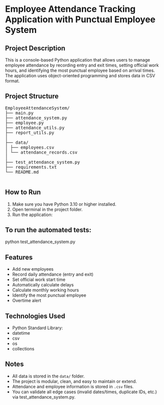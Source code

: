# Employee Attendance Tracking Application with Punctual Employee System

## Project Description
This is a console-based Python application that allows users to manage employee attendance by recording entry and exit times, setting official work hours, and identifying the most punctual employee based on arrival times. The application uses object-oriented programming and stores data in CSV format.

## Project Structure

<pre>
EmployeeAttendanceSystem/
├── main.py
├── attendance_system.py
├── employee.py
├── attendance_utils.py
├── report_utils.py
│
├── data/
│ ├── employees.csv
│ └── attendance_records.csv
│
├── test_attendance_system.py
├── requirements.txt
└── README.md
 </pre>











## How to Run

1. Make sure you have Python 3.10 or higher installed.
2. Open terminal in the project folder.
3. Run the application:


## To run the automated tests:

python test_attendance_system.py



## Features

- Add new employees
- Record daily attendance (entry and exit)
- Set official work start time
- Automatically calculate delays
- Calculate monthly working hours
- Identify the most punctual employee
- Overtime alert


## Technologies Used

- Python Standard Library:
- datetime
- csv
- os
- collections

## Notes

- All data is stored in the `data/` folder.
- The project is modular, clean, and easy to maintain or extend.
- Attendance and employee information is stored in `.csv` files.
- You can validate all edge cases (invalid dates/times, duplicate IDs, etc.) via test_attendance_system.py.

